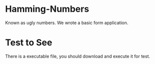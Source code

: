 # Hamming-Numbers
Known as ugly numbers. We wrote a basic form application. 

# Test to See
There is a executable file, you should download and execute it for test.
